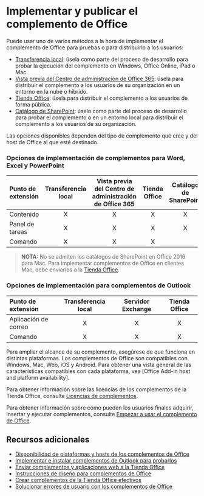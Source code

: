 
# <a name="deploy-and-publish-your-office-addin"></a>Implementar y publicar el complemento de Office


Puede usar uno de varios métodos a la hora de implementar el complemento de Office para pruebas o para distribuirlo a los usuarios: 

- [Transferencia local](../testing/create-a-network-shared-folder-catalog-for-task-pane-and-content-add-ins.md): úsela como parte del proceso de desarrollo para probar la ejecución del complemento en Windows, Office Online, iPad o Mac.
- [Vista previa del Centro de administración de Office 365](https://support.office.com/en-ie/article/Deploy-Office-Add-Ins-in-Office-365-737e8c86-be63-44d7-bf02-492fa7cd9c3f?ui=en-US&rs=en-IE&ad=IE): úsela para distribuir el complemento a los usuarios de su organización en un entorno en la nube o híbrido.
- [Tienda Office]: úsela para distribuir el complemento a los usuarios de forma pública.
- [Catálogo de SharePoint](publish-task-pane-and-content-add-ins-to-an-add-in-catalog.md): úselo como parte del proceso de desarrollo para probar el complemento o en un entorno local para distribuir el complemento a los usuarios de su organización.

Las opciones disponibles dependen del tipo de complemento que cree y del host de Office al que esté destinado.

### <a name="deployment-options-for-word-excel-and-powerpoint-addins"></a>Opciones de implementación de complementos para Word, Excel y PowerPoint

| Punto de extensión            | Transferencia local | Vista previa del Centro de administración de Office 365 |Tienda Office  | Catálogo de SharePoint  |
|:----------------|:-----------:|:------------------:|:-------------------------------:|:------------:|
| Contenido         | X           | X                  | X                               | X            |
| Panel de tareas       | X           | X                  | X                               | X            |
| Comando         | X           | X                  | X                                |              |

> **NOTA:** No se admiten los catálogos de SharePoint en Office 2016 para Mac. Para implementar complementos de Office en clientes Mac, debe enviarlos a la [Tienda Office].    

### <a name="deployment-options-for-outlook-addins"></a>Opciones de implementación para complementos de Outlook

| Punto de extensión     | Transferencia local | Servidor Exchange | Tienda Office |
|:---------|:-----------:|:---------------:|:------------:|
| Aplicación de correo | X           | X               | X            |
| Comando  | X           | X               | X            |

Para ampliar el alcance de su complemento, asegúrese de que funciona en distintas plataformas. Los complementos de Office son compatibles con Windows, Mac, Web, iOS y Android. Para obtener una vista general de las características compatibles con cada plataforma, vea [Office Add-in host and platform availability].   

Para obtener información sobre las licencias de los complementos de la Tienda Office, consulte [Licencias de complementos](https://msdn.microsoft.com/EN-US/library/office/jj163257.aspx).

Para obtener información sobre cómo pueden los usuarios finales adquirir, insertar y ejecutar complementos, consulte [Empezar a usar el complemento de Office](https://support.office.com/en-ie/article/Start-using-your-Office-Add-in-82e665c4-6700-4b56-a3f3-ef5441996862?ui=en-US&rs=en-IE&ad=IE).

## <a name="additional-resources"></a>Recursos adicionales

- [Disponibilidad de plataformas y hosts de los complementos de Office]
- [Implementar e instalar complementos de Outlook para probarlos](../outlook/testing-and-tips.md) 
- [Enviar complementos y aplicaciones web a la Tienda Office][Tienda Office]
- [Instrucciones de diseño para complementos de Office](../design/add-in-design)
- [Crear complementos de la Tienda Office efectivos](https://msdn.microsoft.com/en-us/library/jj635874.aspx)
- [Solucionar errores de usuario con los complementos de Office](../testing/testing-and-troubleshooting.md)

[Tienda Office]: http://msdn.microsoft.com/library/ff075782-1303-4517-91cc-b3d730e9b9ae%28Office.15%29.aspx
[Disponibilidad de plataformas y hosts de los complementos de Office]: http://dev.office.com/add-in-availability
